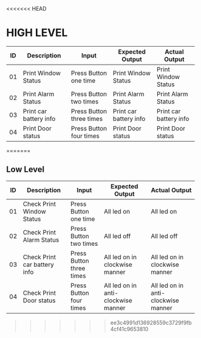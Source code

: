 <<<<<<< HEAD
# HIGH LEVEL
| ID |          Description  |         Input          |   Expected Output      | Actual Output         |
|----|-----------------------|------------------------|------------------------|-----------------------|
| 01 |  Print Window Status  |Press Button one time   |    Print Window Status |Print Window Status    |
| 02 |   Print Alarm Status  |Press Button two times  |    Print Alarm Status  |Print Alarm Status     |
| 03 |Print car battery info |Press Button three times|	Print car battery info |Print car battery info |
| 04 |  Print Door status    |Press Button four times |	    Print Door status  |  Print Door status    |
=======
## Low Level
| ID |       Description          |         Input          |          Expected Output          | Actual Output                  |
|----|----------------------------|------------------------|-----------------------------------|-------------------------------|
| 01 | Check Print Window Status  |Press Button one time   |    All led on                     |  All led on                         |
| 02 |Check Print Alarm Status    |Press Button two times  |       All led off                 |  All led off                        |
| 03 |Check Print car battery info|Press Button three times|   All led on in clockwise manner  |All led on in clockwise manner     |
| 04 |    Check Print Door status |Press Button four times |All led on in anti-clockwise manner|All led on in anti-clockwise manner|
>>>>>>> ee3c4991d136928559c3729f9fb4cf41c9653810
